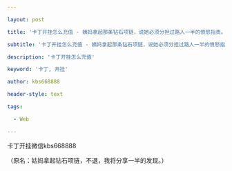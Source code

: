 ---
layout: post
title: '卡丁开挂怎么充值 - 姨妈拿起那条钻石项链，说她必须分担过路人一半的愤怒指责。'
subtitle: '卡丁开挂怎么充值 - 姨妈拿起那条钻石项链，说她必须分担过路人一半的愤怒指责。'
description: '卡丁开挂怎么充值'
keyword: '卡丁, 开挂'
author: kbs668888
header-style: text
tags:
  - Web
---
卡丁开挂微信kbs668888

（原名：姑妈拿起钻石项链，不退，我将分享一半的发现。）

